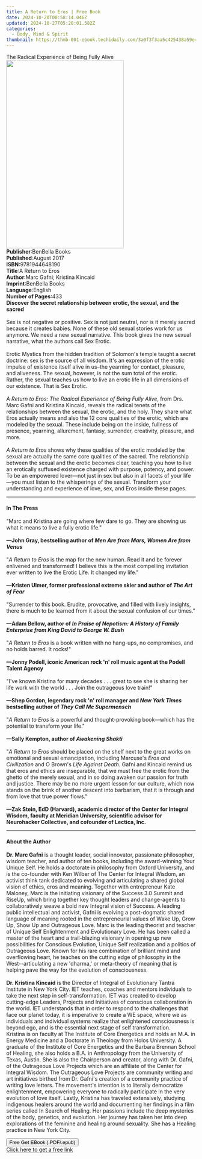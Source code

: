 ```yaml
---
title: A Return to Eros | Free Book
date: 2024-10-20T00:58:14.046Z
updated: 2024-10-27T05:20:01.582Z
categories:
  - Body, Mind & Spirit
thumbnail: https://thmb-001-ebook.techidaily.com/3a0f3f3aa5c425438a59e42b587fb66ec24c2826045f15c2fa0f9f08ad416ecf.jpg
---
```

<main id="book-container">
  <div class="flex flex-col">
    <div class="book-brief flex-1 py-6 px-4 sm:p-6 md:py-10 md:px-8">
      <!-- brief-->
      <div class="book-brief-main">
        The Radical Experience of Being Fully Alive
      </div>
    </div>
    <div
      class="book-meta-info flex-1 grid gap-4 col-start-1 col-end-3 row-start-1 sm:mb-6 sm:grid-cols-4 lg:gap-6 lg:col-start-2 lg:row-end-6 lg:row-span-6 lg:mb-0"
    >
      <div
        class="book-meta-info-left place-content-center mt-4 p-4 text-sm leading-6 col-start-2 col-span-2 dark:text-slate-400"
      >
        <img
          class="w-full h-500 object-cover rounded-lg sm:h-255 sm:col-span-2 lg:col-span-full"
          src="https://img-001-ebook.techidaily.com/32042c2cfae503c342a1ee403f98cf604e760168d7b833743b5730162f8c2085.jpg"
          alt=""
          width="312"
          height="500"
        />
      </div>
      <div
        class="book-meta-info-right mt-2 col-start-1 row-start-2 col-span-3 self-center"
      >
        <!-- meta data  -->
        <div class="flex flex-col px-4 md:px-8">
          <div class="flex-1">
            <strong>Publisher</strong>:<span class="px-2">BenBella Books</span>
          </div>
          <div class="flex-1">
            <strong>Published</strong>:<span class="px-2">August 2017</span>
          </div>
          <div class="flex-1">
            <strong>ISBN</strong>:<span class="px-2">9781944648190</span>
          </div>
          <div class="flex-1">
            <strong>Title</strong>:<span class="px-2">A Return to Eros</span>
          </div>
          <div class="flex-1">
            <strong>Author</strong>:<span class="px-2"
              >Marc Gafni; Kristina Kincaid</span
            >
          </div>
          <div class="flex-1">
            <strong>Imprint</strong>:<span class="px-2">BenBella Books</span>
          </div>
          <div class="flex-1">
            <strong>Language</strong>:<span class="px-2">English</span>
          </div>
          <div class="flex-1">
            <strong>Number of Pages</strong>:<span class="px-2">433</span>
          </div>
        </div>
      </div>
    </div>
    <div class="book-description flex-1 py-6 px-4 sm:p-6 md:py-10 md:px-8">
      <div class="book-description-main">
        <div accordion-content="" id="description">
          <b
            >Discover the secret relationship between erotic, the sexual, and
            the sacred</b
          >
          <br /><br />Sex is not negative or positive. Sex is not just neutral,
          nor is it merely sacred because it creates babies. None of these old
          sexual stories work for us anymore. We need a new sexual narrative.
          This book gives the new sexual narrative, what the authors call Sex
          Erotic. <br /><br />Erotic Mystics from the hidden tradition of
          Solomon's temple taught a secret doctrine: sex is the source of all
          wisdom. It's an expression of the erotic impulse of existence itself
          alive in us–the yearning for contact, pleasure, and aliveness. The
          sexual, however, is not the sum total of the erotic. Rather, the
          sexual teaches us how to live an erotic life in all dimensions of our
          existence. That is Sex Erotic. <br /><br /><i
            >A Return to Eros: The Radical Experience of Being Fully Alive</i
          >, from Drs. Marc Gafni and Kristina Kincaid, reveals the radical
          tenets of the relationships between the sexual, the erotic, and the
          holy. They share what Eros actually means and also the 12 core
          qualities of the erotic, which are modeled by the sexual. These
          include being on the inside, fullness of presence, yearning,
          allurement, fantasy, surrender, creativity, pleasure, and more.
          <br /><br /><i>A Return to Eros</i> shows why these qualities of the
          erotic modeled by the sexual are actually the same core qualities of
          the sacred. The relationship between the sexual and the erotic becomes
          clear, teaching you how to live an erotically suffused existence
          charged with purpose, potency, and power. To be an empowered lover—not
          just in sex but also in all facets of your life—you must listen to the
          whisperings of the sexual. Transform your understanding and experience
          of love, sex, and Eros inside these pages.
        </div>
        <div class="accordion-fader"></div>
      </div>
    </div>
    <div class="book-excerpts flex-1 py-6 px-4 sm:p-6 md:py-10 md:px-8">
      <!-- excerpts-->
      <div class="book-excerpts-main">
        <hr />
        <h4 class="placeholder placeholder-heading">
          <span>In The Press</span>
        </h4>
        <p>
          "Marc and Kristina are going where few dare to go. They are showing us
          what it means to live a fully erotic life." <br /><br /><b
            >—John Gray, bestselling author of
            <i>Men Are from Mars, Women Are from Venus</i></b
          >&nbsp; <br /><br />"<i>A Return to Eros</i> is the map for the new
          human. Read it and be forever enlivened and transformed! I believe
          this is the most compelling invitation ever written to live the Erotic
          Life. It changed my life." <br /><br /><b
            >—Kristen Ulmer, former professional extreme skier and author of
            <i>The Art of Fear</i></b
          >&nbsp; <br /><br />"Surrender to this book. Erudite, provocative, and
          filled with lively insights, there is much to be learned from it about
          the sexual confusion of our times." <br /><br /><b
            >—Adam Bellow, author of
            <i
              >In Praise of Nepotism: A History of Family Enterprise from King
              David to George W. Bush</i
            ></b
          >&nbsp; <br /><br />"<i>A Return to Eros</i> is a book written with no
          hang-ups, no compromises, and no holds barred. It rocks!"
          <br /><br /><b
            >—Jonny Podell, iconic American rock 'n' roll music agent at the
            Podell Talent Agency</b
          >&nbsp; <br /><br />"I've known Kristina for many decades . . . great
          to see she is sharing her life work with the world . . . Join the
          outrageous love train!" <br /><br /><b
            >—Shep Gordon, legendary rock 'n' roll manager and
            <i>New York Times</i> bestselling author of
            <i>They Call Me Supermensch</i></b
          >&nbsp; <br /><br />"<i>A Return to Eros</i> is a powerful and
          thought-provoking book—which has the potential to transform your
          life." <br /><br /><b
            >—Sally Kempton, author of <i>Awakening Shakti</i></b
          >&nbsp; <br /><br />"<i>A</i> <i>Return to Eros&nbsp;</i>should be
          placed on the shelf next to the great works on emotional and sexual
          emancipation, including Marcuse's&nbsp;<i>Eros and Civilization</i
          >&nbsp;and O Brown's&nbsp;<i>Life Against Death</i>.&nbsp;Gafni and
          Kincaid remind us that&nbsp;eros&nbsp;and ethics are inseparable, that
          we must free the erotic from the ghetto of the merely sexual, and in
          so doing awaken our passion for truth and justice.&nbsp;There may be
          no more urgent lesson for our culture, which now stands on the brink
          of another descent into barbarism, that it is through and from love
          that true power flows." <br /><br /><b
            >—Zak Stein, EdD (Harvard), academic director of the Center for
            Integral Wisdom, faculty at Meridian University, scientific advisor
            for Neurohacker Collective, and cofounder of Lectica, Inc.
          </b>
        </p>
      </div>
    </div>
    <div class="book-about-author flex-1 py-6 px-4 sm:p-6 md:py-10 md:px-8">
      <!-- about author-->
      <div class="book-main-author-main">
        <hr />
        <h4 class="placeholder placeholder-heading">
          <span>About the Author</span>
        </h4>
        <p>
          <b>Dr. Marc Gafni</b> is a thought leader, social innovator,
          passionate philosopher, wisdom teacher, and author of ten books,
          including the award-winning Your Unique Self. He holds a doctorate in
          philosophy from Oxford University, and is the co-founder with Ken
          Wilber of The Center for Integral Wisdom, an activist think tank
          dedicated to evolving and articulating a shared global vision of
          ethics, eros and meaning. Together with entrepreneur Kate Maloney,
          Marc is the initiating visionary of the Success 3.0 Summit and RiseUp,
          which bring together key thought leaders and change-agents to
          collaboratively weave a bold new Integral vision of Success. A leading
          public intellectual and activist, Gafni is evolving a post-dogmatic
          shared language of meaning rooted in the entrepreneurial values of
          Wake Up, Grow Up, Show Up and Outrageous Love. Marc is the leading
          theorist and teacher of Unique Self Enlightenment and Evolutionary
          Love. He has been called a master of the heart and a trail-blazing
          visionary in opening up new possibilities for Conscious Evolution,
          Unique Self realization and a politics of Outrageous Love. Known for
          his rare combination of brilliant mind and overflowing heart, he
          teaches on the cutting edge of philosophy in the West--articulating a
          new 'dharma,' or meta-theory of meaning that is helping pave the way
          for the evolution of consciousness.<br /><br />
          <b>Dr. Kristina Kincaid</b> is the Director of Integral of
          Evolutionary Tantra Institute in New York City. IET teaches, coaches
          and mentors individuals to take the next step in self-transformation.
          IET was created to develop cutting-edge Leaders, Projects and
          Initiatives of conscious collaboration in the world. IET understands
          that in order to respond to the challenges that face our planet today,
          it is imperative to create a WE space, where we as individuals and
          individual systems realize that enlightened consciousness is beyond
          ego, and is the essential next stage of self transformation.<br />Kristina
          is on faculty at The Institute of Core Energetics and holds an M.A. in
          Energy Medicine and a Doctorate in Theology from Holos University. A
          graduate of the Institute of Core Energetics and the Barbara Brennan
          School of Healing, she also holds a B.A. in Anthropology from the
          University of Texas, Austin. She is also the Chairperson and creator,
          along with Dr. Gafni, of the Outrageous Love Projects which are an
          affiliate of the Center for Integral Wisdom. The Outrageous Love
          Projects are community writing and art initiatives birthed from Dr.
          Gafni's creation of a community practice of writing love letters. The
          movement's intention is to literally democratize enlightenment,
          empowering everyone to radically participate in the very evolution of
          love itself. Lastly, Kristina has traveled extensively, studying
          indigenous healers around the world and documenting her findings in a
          film series called In Search of Healing. Her passions include the deep
          mysteries of the body, genetics, and evolution. Her journey has taken
          her into deep explorations of the feminine and healing around
          sexuality. She has a Healing practice in New York City.
        </p>
      </div>
    </div>
    <div class="book-free-get flex-1 py-6 px-4 sm:p-6 md:py-10 md:px-8">
      <button
        id="btn-free-get"
        class="bg-blue-500 hover:bg-blue-700 text-white font-bold py-2 px-4 rounded"
      >
        Free Get EBook (.PDF/.epub)
      </button>
      <div id="countdown-display" class="px-2 text-lg mt-2"></div>
      <a
        id="free-link"
        class="hidden bg-blue-500 hover:bg-blue-700 text-white font-bold py-2 px-4 rounded"
        href="https://www.ebooks.com/en-us/book/210328048/a-return-to-eros/marc-gafni/"
        target="_blank"
        >Click here to get a free link</a
      >
    </div>
    <script>
      let countdownTime = 0;
      let countdownInterval = null;
      document
        .getElementById('btn-free-get')
        .addEventListener('click', startCountdown);
      function startCountdown() {
        countdownTime = new Date().getTime() + 60000 * 3;
        countdownInterval = setInterval(updateCountdown, 1000);
        document.getElementById('btn-free-get').disabled = true;
        document
          .getElementById('btn-free-get')
          .classList.add('bg-gray-500', 'cursor-not-allowed');
      }
      function updateCountdown() {
        let currentTime = new Date().getTime();
        let timeLeft = countdownTime - currentTime;
        let secondsLeft = Math.floor(timeLeft / 1000);
        document.getElementById('countdown-display').innerHTML =
          `Remaining time: ${secondsLeft} seconds.`;
        if (secondsLeft <= 0) {
          clearInterval(countdownInterval);
          document.getElementById('btn-free-get').classList.add('hidden');
          document.getElementById('free-link').classList.remove('hidden');
          document.getElementById('countdown-display').innerHTML = '';
        }
      }
    </script>
  </div>
</main>

<ins class="adsbygoogle"
      style="display:block"
      data-ad-client="ca-pub-7571918770474297"
      data-ad-slot="8358498916"
      data-ad-format="auto"
      data-full-width-responsive="true"></ins>
    